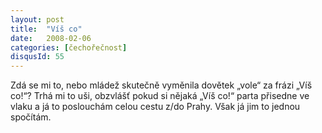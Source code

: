 ```yaml
---
layout: post
title:  "Víš co"
date:   2008-02-06
categories: [čechořečnost]
disqusId: 55
---
```

Zdá se mi to, nebo mládež skutečně vyměnila dovětek „vole“ za frázi „Víš co!“? Trhá mi to uši, obzvlášť pokud si nějaká „Víš co!“ parta přisedne ve vlaku a já to poslouchám celou cestu z/do Prahy. Však já jim to jednou spočítám.
